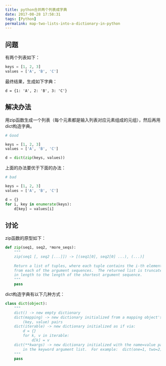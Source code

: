 ```yaml
---
title: python合并两个列表成字典
date: 2017-08-28 17:58:31
tags: [Python]
permalink: map-two-lists-into-a-dictionary-in-python
---
```

## 问题 ##
有两个列表如下：
```python
keys = [1, 2, 3]
values = ['A', 'B', 'C']
```
最终结果，生成如下字典：
```
d = {1: 'A', 2: 'B', 3: 'C'}
```
<!-- more -->
## 解决办法 ##
用zip函数生成一个列表（每个元素都是输入列表对应元素组成的元组），然后再用dict构造字典。
```python
# Good

keys = [1, 2, 3]
values = ['A', 'B', 'C']

d = dict(zip(keys, values))
```
上面的办法要优于下面的办法：
```python
# bad

keys = [1, 2, 3]
values = ['A', 'B', 'C']

d = {}
for i, key in enumerate(keys):
    d[key] = values[i]
```
## 讨论 ##
zip函数的原型如下：
```python
def zip(seq1, seq2, *more_seqs):
    """
    zip(seq1 [, seq2 [...]]) -> [(seq1[0], seq2[0] ...), (...)]
    
    Return a list of tuples, where each tuple contains the i-th element
    from each of the argument sequences.  The returned list is truncated
    in length to the length of the shortest argument sequence.
    """
    pass
```
dict构造字典有以下几种方式：
```python
class dict(object):
    """
    dict() -> new empty dictionary
    dict(mapping) -> new dictionary initialized from a mapping object's
        (key, value) pairs
    dict(iterable) -> new dictionary initialized as if via:
        d = {}
        for k, v in iterable:
            d[k] = v
    dict(**kwargs) -> new dictionary initialized with the name=value pairs
        in the keyword argument list.  For example:  dict(one=1, two=2)
    """
    pass
```
